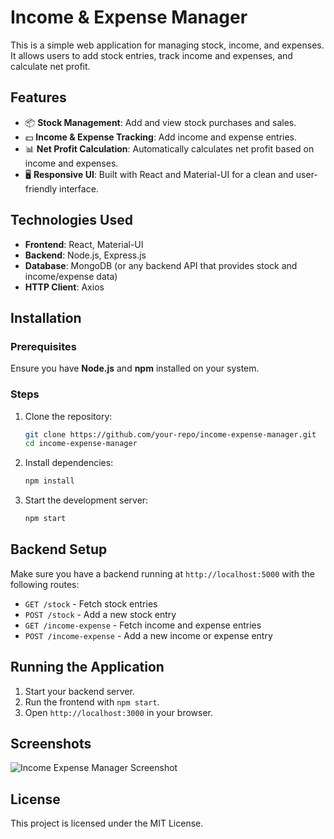 # Income & Expense Manager

This is a simple web application for managing stock, income, and expenses. It allows users to add stock entries, track income and expenses, and calculate net profit.

## Features
- 📦 **Stock Management**: Add and view stock purchases and sales.
- 💵 **Income & Expense Tracking**: Add income and expense entries.
- 📊 **Net Profit Calculation**: Automatically calculates net profit based on income and expenses.
- 🖥 **Responsive UI**: Built with React and Material-UI for a clean and user-friendly interface.

## Technologies Used
- **Frontend**: React, Material-UI
- **Backend**: Node.js, Express.js
- **Database**: MongoDB (or any backend API that provides stock and income/expense data)
- **HTTP Client**: Axios

## Installation
### Prerequisites
Ensure you have **Node.js** and **npm** installed on your system.

### Steps
1. Clone the repository:
   ```sh
   git clone https://github.com/your-repo/income-expense-manager.git
   cd income-expense-manager
   ```
2. Install dependencies:
   ```sh
   npm install
   ```
3. Start the development server:
   ```sh
   npm start
   ```

## Backend Setup
Make sure you have a backend running at `http://localhost:5000` with the following routes:
- `GET /stock` - Fetch stock entries
- `POST /stock` - Add a new stock entry
- `GET /income-expense` - Fetch income and expense entries
- `POST /income-expense` - Add a new income or expense entry

## Running the Application
1. Start your backend server.
2. Run the frontend with `npm start`.
3. Open `http://localhost:3000` in your browser.

## Screenshots
![Income Expense Manager Screenshot](https://github.com/user-attachments/assets/e62ba594-87b8-4ba2-aabd-27859110bb2b)


## License
This project is licensed under the MIT License.
